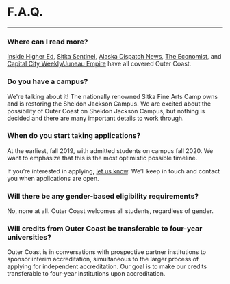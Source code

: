 # F.A.Q.

***

### Where can I read more?

[Inside Higher Ed](https://www.insidehighered.com/news/2015/12/11/outer-coast-college-seeks-replicate-deep-springs-success), [Sitka Sentinel](http://sitkasentinel.com/7/2012-05-10-22-08-10/local-news/9434-group-targets-sj-campus-for-new-college), [Alaska Dispatch News](https://www.adn.com/education/article/lawmaker-plans-new-unusual-private-college-sitka/2015/12/18/), [The Economist](https://www.economist.com/christmas-specials/2017/12/19/an-alternative-college-education), and       [Capital City Weekly/Juneau Empire](http://juneauempire.com/capitalcityweekly/ccw-features/2018-04-11/rethinking-college-experience-sitka) have all covered Outer Coast.

### Do you have a campus?

We're talking about it! The nationally renowned Sitka Fine Arts Camp owns and is restoring the Sheldon Jackson Campus. We are excited about the possibility of Outer Coast on Sheldon Jackson Campus, but nothing is decided and there are many important details to work through.

### When do you start taking applications?

At the earliest, fall 2019, with admitted students on campus fall 2020. We want to emphasize that this is the most optimistic possible timeline.

If you’re interested in applying, <a href="{{ site.root }}/contact.html" class="blue-grey-text body-link">let us know</a>. We’ll keep in touch and contact you when applications are open.

### Will there be any gender-based eligibility requirements?

No, none at all. Outer Coast welcomes all students, regardless of gender.

### Will credits from Outer Coast be transferable to four-year universities?

Outer Coast is in conversations with prospective partner institutions to sponsor interim accreditation, simultaneous to the larger process of applying for independent accreditation. Our goal is to make our credits transferable to four-year institutions upon accreditation.
